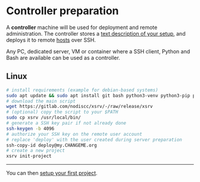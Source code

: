 # Controller preparation

A **controller** machine will be used for deployment and remote administration. The controller stores a [text description of your setup](../usage.md), and deploys it to remote [hosts](server-preparation.md) over SSH.

Any PC, dedicated server, VM or container where a SSH client, Python and Bash are available can be used as a controller. 

## Linux

```bash
# install requirements (example for debian-based systems)
sudo apt update && sudo apt install git bash python3-venv python3-pip python3-cryptography ssh pwgen wget
# download the main script
wget https://gitlab.com/nodiscc/xsrv/-/raw/release/xsrv
# (optional) copy the script to your $PATH
sudo cp xsrv /usr/local/bin/
# generate a SSH key pair if not already done
ssh-keygen -b 4096
# authorize your SSH key on the remote user account
# replace 'deploy' with the user created during server preparation
ssh-copy-id deploy@my.CHANGEME.org
# create a new project
xsrv init-project
```

<!--
## Mac OSX
TODO
## Windows
TODO-->

------------------------

You can then [setup your first project](first-project.md).
